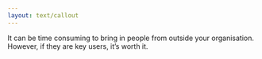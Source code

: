 ```yaml
---
layout: text/callout
---
```

It can be time consuming to bring in people from outside your organisation. However, if they are key users, it’s worth it.
